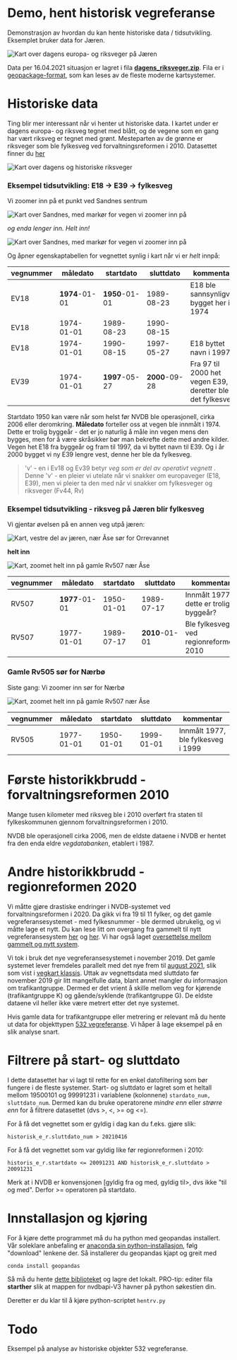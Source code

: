 # Demo, hent historisk vegreferanse 

Demonstrasjon av hvordan du kan hente historiske data / tidsutvikling. Eksemplet bruker data for Jæren. 

![Kart over dagens europa- og riksveger på Jæren](./pics/jaeren_dagensvegnett.png)

Data per 16.04.2021 situasjon er lagret i fila **[dagens_riksveger.zip](https://github.com/LtGlahn/workinprogress/raw/historisk-riksveg/dagens_riksveger.zip)**. Fila er i [geopackage-format](https://www.geopackage.org/), som kan leses av de fleste moderne kartsystemer. 

# Historiske data 

Ting blir mer interessant når vi henter ut historiske data. I kartet under er dagens europa- og riksveg tegnet med blått, og de vegene som en gang har vært riksveg er tegnet med grønt. Mesteparten av de grønne er riksveger som ble fylkesveg ved forvaltningsreformen i 2010. Datasettet finner du [her](https://github.com/LtGlahn/workinprogress/raw/historisk-riksveg/historiske_riksveger.zip)

![Kart over dagens og historiske riksveger](./pics/historisk_riksveg.png)

### Eksempel tidsutvikling: E18 -> E39 -> fylkesveg 

Vi zoomer inn på et punkt ved Sandnes sentrum

![Kart over Sandnes, med markør for vegen vi zoomer inn på](./pics/zoominnSandnes.png)

_og enda lenger inn. Helt inn!_

![Kart over Sandnes, med markør for vegen vi zoomer inn på](./pics/zoominnSandnes2.png)

Og åpner egenskaptabellen for vegnettet synlig i kart når vi er _*helt*_ innpå: 

| vegnummer | måledato | startdato | sluttdato | kommentar | 
|---|---|---|---|---|
| EV18 | **1974**-01-01 | **1950**-01-01 | 1989-08-23 | E18 ble sannsynligvis bygget her i 1974 | 
| EV18 | 1974-01-01 | 1989-08-23 | 1990-08-15 |
| EV18 | 1974-01-01 | 1990-08-15 | 1997-05-27 | E18 byttet navn i 1997 | 
| EV39 | 1974-01-01 | **1997**-05-27 | **2000**-09-28 | Fra 97 til 2000 het vegen E39, deretter ble det fylkesveg |

Startdato 1950 kan være når som helst før NVDB ble operasjonell, cirka 2006 eller deromkring. **Måledato** forteller oss at vegen ble innmålt i 1974. Dette er trolig byggeår - det er jo naturlig å måle inn vegen mens den bygges, men for å være skråsikker bør man bekrefte dette med andre kilder. Vegen het E18 fra byggeår og fram til 1997, da vi byttet navn til E39. Og i år 2000 bygget vi ny E39 lengre vest, denne her ble da fylkesveg. 

> 'v' - en i Ev18 og Ev39 betyr _veg som er del av operativt vegnett_ . Denne 'v' - en pleier vi utelate når vi snakker om europaveger (E18, E39), men vi pleier ta den med når vi snakker om fylkesveger og riksveger (Fv44, Rv)

### Eksempel tidsutvikling - riksveg på Jæren blir fylkesveg 

Vi gjentar øvelsen på en annen veg utpå jæren: 

![Kart, vestre del av jæren, nær Åse sør for Orrevannet](./pics/rv507tom2010.png)

__helt inn__

![Kart, zoomet helt inn på gamle Rv507 nær Åse](./pics/rv507tom2010zoominn.png)


| vegnummer | måledato | startdato | sluttdato | kommentar | 
|---|---|---|---|---|
| RV507  | **1977**-01-01 | 1950-01-01 | 1989-07-17 | Innmålt 1977, dette er trolig byggeår? |
| RV507  | 1977-01-01 | 1989-07-17 | **2010**-01-01 | Ble fylkesveg ved regionreformen 2010 | 

### Gamle Rv505 sør for Nærbø

Siste gang: Vi zoomer inn sør for Nærbø 

![Kart, zoomet helt inn på gamle Rv507 nær Åse](./pics/zoomRv505Naerboe.png)


| vegnummer | måledato | startdato | sluttdato | kommentar | 
|---|---|---|---|---|
| RV505 | 1977-01-01 | 1950-01-01 | 1999-01-01 | Innmålt 1977, ble fylkesveg i 1999 | 

# Første historikkbrudd - forvaltningsreformen 2010

Mange tusen kilometer med riksveg ble i 2010 overført fra staten til fylkeskommunen gjennom forvaltningsreformen i 2010.

NVDB ble operasjonell cirka 2006, men de eldste dataene i NVDB er hentet fra den enda eldre _*vegdatabanken*_, etablert i 1987. 

# Andre historikkbrudd - regionreformen 2020

Vi måtte gjøre drastiske endringer i NVDB-systemet ved forvaltningsreformen i 2020. Da gikk vi fra 19 til 11 fylker, og det gamle vegreferansesystemet - med fylkesnummer - ble dermed ubrukelig, og vi måtte lage et nytt. Du kan lese litt om overgang fra gammelt til nytt vegreferansesystem [her](https://www.vegvesen.no/fag/teknologi/nasjonal+vegdatabank/vegreferansesystem) og [her](https://www.vegdata.no/ofte-stilte-sporsmal/hva-ma-jeg-vite-om-vegsystemreferanse/). Vi har også laget [oversettelse mellom gammelt og nytt system](https://www.vegdata.no/ofte-stilte-sporsmal/oversette-mellom-ny-og-gammel-vegreferanse/).

Vi tok i bruk det nye vegreferansesystemet i november 2019. Det gamle systemet lever fremdeles parallelt med det nye frem til [august 2021](https://www.vegdata.no/info-utfasing-nvdb-klassisk/), slik som vist i [vegkart klassis](https://vegkart-2019.atlas.vegvesen.no/). Uttak av vegnettsdata med sluttdato før november 2019 gir litt mangelfulle data, blant annet mangler du informasjon om trafikantgruppe. Dermed er det vrient å skille mellom veg for kjørende (trafikantgruppe K) og gående/syklende (trafikantgruppe G). De eldste dataene vil heller ikke være metrert etter det nye systemet. 

Hvis gamle data for trafikantgruppe eller metrering er relevant må du hente ut data for objekttypen [532 vegreferanse](https://datakatalogen.vegdata.no/532-Vegreferanse). Vi håper å lage eksempel på en slik analyse snart. 

# Filtrere på start- og sluttdato 

I dette datasettet har vi lagt til rette for en enkel datofiltering som bør fungere i de fleste systemer. Start- og sluttdato er lagret som  et heltall mellom 19500101 og 99991231 i variablene (kolonnene) `stardato_num, sluttdato_num`. Dermed kan du bruke operatorene _mindre enn_ eller _strørre enn_ for å filtrere datasettet (dvs >, <, >= og <=). 

For å få det vegnettet som er gyldig i dag kan du f.eks. gjøre slik: 

```
historisk_e_r.sluttdato_num > 20210416 
```

For å få det vegnettet som var gyldig like før regionreformen i 2010: 

```
historis_e_r.startdato <= 20091231 AND historisk_e_r.sluttdato > 20091231
```
Merk at i NVDB er konvensjonen [gyldig fra og med, gyldig til>, dvs ikke "til og med". Derfor >= operatoren på startdato. 

# Innstallasjon og kjøring

For å kjøre dette programmet må du ha python med geopandas installert. Vår soleklare anbefaling er [anaconda sin python-installasjon](https://www.anaconda.com), følg "download" lenkene der. Så installerer du geopandas kjapt og greit med 

```bash
conda install geopandas
```

Så må du hente [dette biblioteket](https://github.com/LtGlahn/nvdbapi-V3) og lagre det lokalt. PRO-tip: editer fila **starther** slik at mappen for nvdbapi-V3 havner på python søkestien din. 


Deretter er du klar til å kjøre python-scriptet `hentrv.py` 

# Todo 

Eksempel på analyse av historiske objekter 532 vegreferanse.